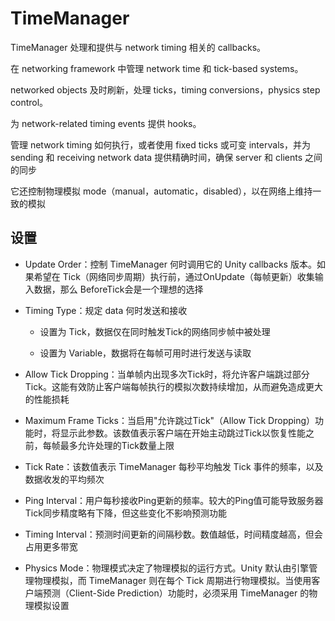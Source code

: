 # TimeManager

TimeManager 处理和提供与 network timing 相关的 callbacks。

在 networking framework 中管理 network time 和 tick-based systems。

networked objects 及时刷新，处理 ticks，timing conversions，physics step control。

为 network-related timing events 提供 hooks。

管理 network timing 如何执行，或者使用 fixed ticks 或可变 intervals，并为 sending 和 receiving network data 提供精确时间，确保 server 和 clients 之间的同步

它还控制物理模拟 mode（manual，automatic，disabled），以在网络上维持一致的模拟

## 设置

- Update Order：控制 TimeManager 何时调用它的 Unity callbacks 版本。如果希望在 ​​Tick（网络同步周期）​执行前，通过 ​​OnUpdate（每帧更新）收集输入数据，那么 ​​BeforeTick​​ 会是一个理想的选择

- Timing Type：规定 data 何时发送和接收

  - 设置为 Tick，数据仅在同时触发Tick的网络同步帧中被处理

  - 设置为 Variable，数据将在每帧可用时进行发送与读取

- Allow Tick Dropping：当单帧内出现多次Tick时，将允许客户端跳过部分Tick。这能有效防止客户端每帧执行的模拟次数持续增加，从而避免造成更大的性能损耗

- Maximum Frame Ticks：当启用"允许跳过Tick"（Allow Tick Dropping）功能时，将显示此参数。该数值表示客户端在开始主动跳过Tick以恢复性能之前，每帧最多允许处理的Tick数量上限

- Tick Rate：该数值表示 ​​TimeManager​​ 每秒平均触发 ​​Tick 事件​​ 的频率，以及数据收发的平均频次

- Ping Interval：用户每秒接收Ping更新的频率。较大的Ping值可能导致服务器Tick同步精度略有下降，但这些变化不影响预测功能

- Timing Interval：预测时间更新的间隔秒数。数值越低，时间精度越高，但会占用更多带宽

- Physics Mode：物理模式决定了物理模拟的运行方式。Unity 默认由引擎管理物理模拟，而 TimeManager 则在每个 Tick 周期进行物理模拟。当使用客户端预测（Client-Side Prediction）功能时，必须采用 TimeManager 的物理模拟设置
